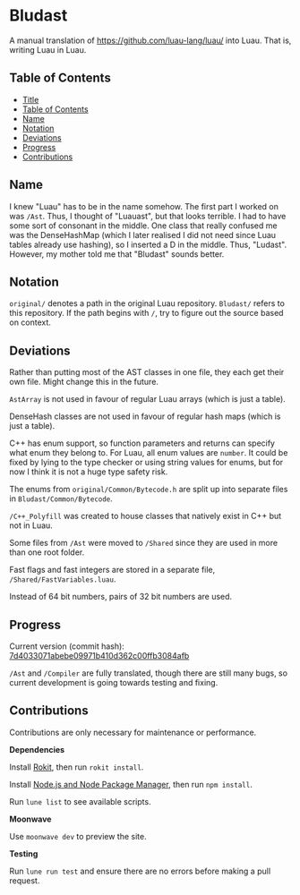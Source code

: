# Bludast

A manual translation of https://github.com/luau-lang/luau/ into Luau. That is, writing Luau in Luau.

## Table of Contents

- [Title](#bludast)
- [Table of Contents](#table-of-contents)
- [Name](#name)
- [Notation](#notation)
- [Deviations](#deviations)
- [Progress](#progress)
- [Contributions](#contributions)

## Name

I knew "Luau" has to be in the name somehow. The first part I worked on was `/Ast`. Thus, I thought of "Luauast", but that looks terrible. I had to have some sort of consonant in the middle. One class that really confused me was the DenseHashMap (which I later realised I did not need since Luau tables already use hashing), so I inserted a D in the middle. Thus, "Ludast". However, my mother told me that "Bludast" sounds better.

## Notation

`original/` denotes a path in the original Luau repository. `Bludast/` refers to this repository. If the path begins with `/`, try to figure out the source based on context.

## Deviations

Rather than putting most of the AST classes in one file, they each get their own file. Might change this in the future.

`AstArray` is not used in favour of regular Luau arrays (which is just a table).

DenseHash classes are not used in favour of regular hash maps (which is just a table).

C++ has enum support, so function parameters and returns can specify what enum they belong to. For Luau, all enum values are `number`. It could be fixed by lying to the type checker or using string values for enums, but for now I think it is not a huge type safety risk.

The enums from `original/Common/Bytecode.h` are split up into separate files in `Bludast/Common/Bytecode`.

`/C++_Polyfill` was created to house classes that natively exist in C++ but not in Luau.

Some files from `/Ast` were moved to `/Shared` since they are used in more than one root folder.

Fast flags and fast integers are stored in a separate file, `/Shared/FastVariables.luau`.

Instead of 64 bit numbers, pairs of 32 bit numbers are used.

## Progress

Current version (commit hash): [7d4033071abebe09971b410d362c00ffb3084afb](https://github.com/luau-lang/luau/tree/7d4033071abebe09971b410d362c00ffb3084afb)

`/Ast` and `/Compiler` are fully translated, though there are still many bugs, so current development is going towards testing and fixing.

## Contributions

Contributions are only necessary for maintenance or performance.

**Dependencies**

Install [Rokit](https://github.com/rojo-rbx/rokit), then run `rokit install`.

Install [Node.js and Node Package Manager](https://nodejs.org/en/download), then run `npm install`.

Run `lune list` to see available scripts.

**Moonwave**

Use `moonwave dev` to preview the site.

**Testing**

Run `lune run test` and ensure there are no errors before making a pull request.